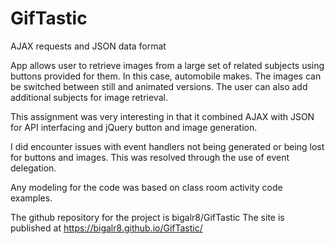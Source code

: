 # GifTastic
AJAX requests and JSON data format

App allows user to retrieve images from a large set of related subjects using buttons provided for them. 
In this case, automobile makes. 
The images can be switched between still and animated versions. 
The user can also add additional subjects for image retrieval. 

This assignment was very interesting in that it combined AJAX with JSON for API interfacing and jQuery button 
and image generation.

I did encounter issues with event handlers not being generated or being lost for buttons and images. This was resolved 
through the use of event delegation.

Any modeling for the code was based on class room activity code examples.

The github repository for the project is bigalr8/GifTastic
The site is published at https://bigalr8.github.io/GifTastic/


